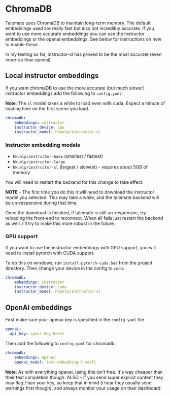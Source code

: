 # ChromaDB

Talemate uses ChromaDB to maintain long-term memory. The default embeddings used are really fast but also not incredibly accurate. If you want to use more accurate embeddings you can use the instructor embeddings or the openai embeddings. See below for instructions on how to enable these.

In my testing so far, instructor-xl has proved to be the most accurate (even more-so than openai)

## Local instructor embeddings

If you want chromaDB to use the more accurate (but much slower) instructor embeddings add the following to `config.yaml`:

**Note**: The `xl` model takes a while to load even with cuda. Expect a minute of loading time on the first scene you load.

```yaml
chromadb:
    embeddings: instructor
    instructor_device: cpu
    instructor_model: hkunlp/instructor-xl
```

### Instructor embedding models

- `hkunlp/instructor-base` (smallest / fastest)
- `hkunlp/instructor-large` 
- `hkunlp/instructor-xl` (largest / slowest) - requires about 5GB of memory

You will need to restart the backend for this change to take effect.

**NOTE** - The first time you do this it will need to download the instructor model you selected. This may take a while, and the talemate backend will be un-responsive during that time.

Once the download is finished, if talemate is still un-responsive, try reloading the front-end to reconnect. When all fails just restart the backend as well. I'll try to make this more robust in the future.

### GPU support

If you want to use the instructor embeddings with GPU support, you will need to install pytorch with CUDA support. 

To do this on windows, run `install-pytorch-cuda.bat` from the project directory. Then change your device in the config to `cuda`:

```yaml
chromadb:
    embeddings: instructor
    instructor_device: cuda
    instructor_model: hkunlp/instructor-xl
```

## OpenAI embeddings

First make sure your openai key is specified in the `config.yaml` file

```yaml
openai:
  api_key: <your-key-here>
```

Then add the following to `config.yaml` for chromadb:

```yaml
chromadb:
    embeddings: openai
    openai_model: text-embedding-3-small
```

**Note**: As with everything openai, using this isn't free. It's way cheaper than their text completion though. ALSO - if you send super explicit content they may flag / ban your key, so keep that in mind (i hear they usually send warnings first though), and always monitor your usage on their dashboard.